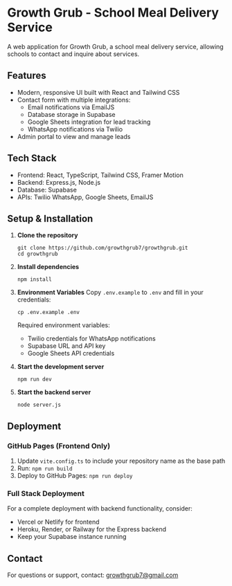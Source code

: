 # Growth Grub - School Meal Delivery Service

A web application for Growth Grub, a school meal delivery service, allowing schools to contact and inquire about services.

## Features

- Modern, responsive UI built with React and Tailwind CSS
- Contact form with multiple integrations:
  - Email notifications via EmailJS
  - Database storage in Supabase
  - Google Sheets integration for lead tracking
  - WhatsApp notifications via Twilio
- Admin portal to view and manage leads

## Tech Stack

- Frontend: React, TypeScript, Tailwind CSS, Framer Motion
- Backend: Express.js, Node.js
- Database: Supabase
- APIs: Twilio WhatsApp, Google Sheets, EmailJS

## Setup & Installation

1. **Clone the repository**
   ```
   git clone https://github.com/growthgrub7/growthgrub.git
   cd growthgrub
   ```

2. **Install dependencies**
   ```
   npm install
   ```

3. **Environment Variables**
   Copy `.env.example` to `.env` and fill in your credentials:
   ```
   cp .env.example .env
   ```
   
   Required environment variables:
   - Twilio credentials for WhatsApp notifications
   - Supabase URL and API key
   - Google Sheets API credentials

4. **Start the development server**
   ```
   npm run dev
   ```

5. **Start the backend server**
   ```
   node server.js
   ```

## Deployment

### GitHub Pages (Frontend Only)

1. Update `vite.config.ts` to include your repository name as the base path
2. Run: `npm run build`
3. Deploy to GitHub Pages: `npm run deploy`

### Full Stack Deployment

For a complete deployment with backend functionality, consider:
- Vercel or Netlify for frontend
- Heroku, Render, or Railway for the Express backend
- Keep your Supabase instance running

## Contact

For questions or support, contact: growthgrub7@gmail.com
